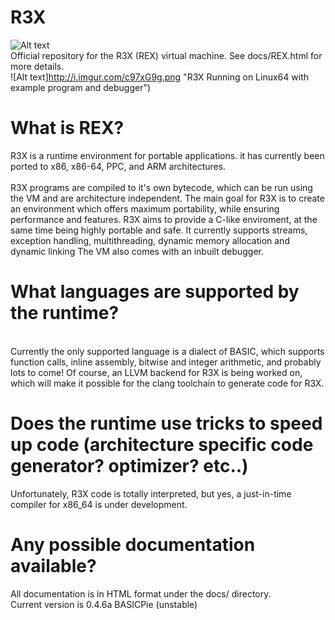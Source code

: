 R3X
===
![Alt text](http://i.imgur.com/Klw1O26.png)<br>
Official repository for the R3X (REX) virtual machine. See docs/REX.html for more details.<br>
![Alt text]http://i.imgur.com/c97xG9g.png "R3X Running on Linux64 with example program and debugger")
<h1>What is REX?</h1>
R3X is a runtime environment for portable applications. it has currently been ported to x86, x86-64, PPC, and ARM architectures.<br>
<br>
R3X programs are compiled to it's own bytecode, which can be run using the VM and are architecture independent. The main goal for R3X is to create an environment which offers maximum portability, while ensuring performance and features.
R3X aims to provide a C-like enviroment, at the same time being highly portable and safe. It currently supports streams, exception handling, multithreading, dynamic memory allocation and dynamic linking
The VM also comes with an inbuilt debugger. <br>

<h1>What languages are supported by the runtime? </h1>
<br>
Currently the only supported language is a dialect of BASIC, which supports function calls, inline assembly, bitwise and integer arithmetic, and probably lots to come! Of course, an LLVM backend for R3X is being
worked on, which will make it possible for the clang toolchain to generate code for R3X. <br>

<h1>Does the runtime use tricks to speed up code (architecture specific code generator? optimizer? etc..)</h1>
Unfortunately, R3X code is totally interpreted, but yes, a just-in-time compiler for x86_64 is under development.<br>

<h1>Any possible documentation available?</h1>
All documentation is in HTML format under the docs/ directory.<br>
Current version is 0.4.6a BASICPie (unstable)<br>
